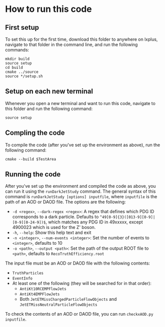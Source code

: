 # How to run this code
## First setup

To set this up for the first time, download this folder to anywhere on lxplus, navigate to that folder in the command line, and run the following commands:

```
mkdir build
source setup
cd build
cmake ../source
source */setup.sh
```

## Setup on each new terminal

Whenever you open a new terminal and want to run this code, navigate to this folder and run the following command:

```
source setup
```

## Compling the code

To compile the code (after you've set up the environment as above), run the following command:

```
cmake --build $TestArea
```

## Running the code

After you've set up the environment and compiled the code as above, you can run it using the `runDarkJetStudy` command. The general syntax of this command is `runDarkJetStudy [options] inputfile`, where `inputfile` is the path of an AOD or DAOD file. The options are the following:

 - `-d <regex>`, `--dark-regex <regex>`: A regex that defines which PDG ID corresponds to a dark particle. Defaults to `^49[0-9]{3}([013-9][0-9]|[0-9][0-24-9])$`, which matches any PDG ID in 49xxxxx, except 4900023 which is used for the Z' boson.
 - `-h`, `--help`: Show this help text and exit
 - `-n <integer>`, `--num-events <integer>`: Set the number of events to `<integer>`, defaults to 10
 - `-o <path>`, `--output <path>`: Set the path of the output ROOT file to `<path>`, defaults to `RecoTruthEfficiency.root`

The input file must be an AOD or DAOD file with the following contents:

- `TruthParticles`
- `EventInfo`
- At least one of the following (they will be searched for in that order):
    - `AntiKt10RCEMPFlowJets`
    - `AntiKt4EMPFlowJets`
    - Both `JetETMissChargedParticleFlowObjects` and `JetETMissNeutralParticleFlowObjects`

To check the contents of an AOD or DAOD file, you can run `checkxAOD.py inputfile`.
